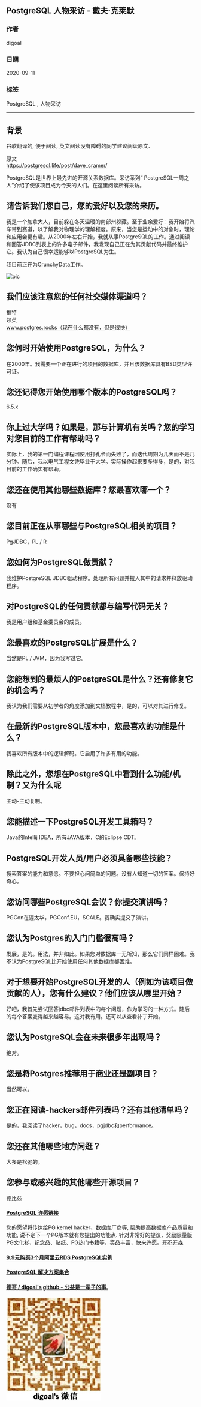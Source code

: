 ## PostgreSQL 人物采访 - 戴夫·克莱默                                                  
                                                                                                                    
### 作者                                                                                                                    
digoal                                                                                                                    
                                                                                                                    
### 日期                                                                                                                    
2020-09-11                                                                                                                    
                                                                                                                    
### 标签                                                                                                                    
PostgreSQL , 人物采访                                                                                                          
                                                                                                                    
----                                                                                                                    
                                                                                                                    
## 背景                                                                      
谷歌翻译的, 便于阅读, 英文阅读没有障碍的同学建议阅读原文.                                                                        
                                                                     
原文                                                                                                                 
https://postgresql.life/post/dave_cramer/                               
                                                                                                        
PostgreSQL是世界上最先进的开源关系数据库。采访系列“ PostgreSQL一周之人”介绍了使该项目成为今天的人们。在这里阅读所有采访。                                                                                                        
                                                                                            
## 请告诉我们您自己，您的爱好以及您的来历。    
我是一个加拿大人，目前躲在冬天温暖的南部州躲藏。至于业余爱好：我开始将汽车带到赛道，以了解我对物理学的理解程度。原来，当您是运动中的对象时，理论和应用会更有趣。从2000年左右开始，我就从事PostgreSQL的工作。通过阅读和回答JDBC列表上的许多电子邮件，我发现自己正在为其贡献代码并最终维护它。我认为自己很幸运能够以PostgreSQL为生。    
    
我目前正在为CrunchyData工作。    
    
![pic](https://postgresql.life/images/posts/dave_cramer_600.jpg)                                                                                            
                                                                              
## 我们应该注意您的任何社交媒体渠道吗？    
推特    
领英    
www.postgres.rocks（现在什么都没有，但是很快）    
## 您何时开始使用PostgreSQL，为什么？    
在2000年。我需要一个正在进行的项目的数据库，并且该数据库具有BSD类型许可证。    
    
## 您还记得您开始使用哪个版本的PostgreSQL吗？    
6.5.x    
    
## 你上过大学吗？如果是，那与计算机有关吗？您的学习对您目前的工作有帮助吗？    
实际上，我的第一门编程课程因使用打孔卡而失败了，而迭代周期为几天而不是几分钟。随后，我以电气工程文凭毕业于大学。实际操作起来要多得多，是的，对我目前的工作确实有帮助。    
    
## 您还在使用其他哪些数据库？您最喜欢哪一个？    
没有    
    
## 您目前正在从事哪些与PostgreSQL相关的项目？    
PgJDBC，PL / R    
    
## 您如何为PostgreSQL做贡献？    
我维护PostgreSQL JDBC驱动程序。处理所有问题并拉入其中的请求并释放驱动程序。    
    
## 对PostgreSQL的任何贡献都与编写代码无关？    
我是用户组和基金委员会的成员。    
    
## 您最喜欢的PostgreSQL扩展是什么？    
当然是PL / JVM，因为我写过它。    
    
## 您能想到的最烦人的PostgreSQL是什么？还有修复它的机会吗？    
我认为我们需要从初学者的角度添加到文档教程中，是的，可以对其进行修复。    
    
## 在最新的PostgreSQL版本中，您最喜欢的功能是什么？    
我喜欢所有版本中的逻辑解码。它启用了许多有用的功能。    
    
## 除此之外，您想在PostgreSQL中看到什么功能/机制？又为什么呢    
主动-主动复制。    
    
## 您能描述一下PostgreSQL开发工具箱吗？    
Java的Intellij IDEA，所有JAVA版本，C的Eclipse CDT。    
    
## PostgreSQL开发人员/用户必须具备哪些技能？    
搜索答案的能力和意愿。不要担心问简单的问题。没有人知道一切的答案。保持好奇心。    
    
## 您访问哪些PostgreSQL会议？你提交演讲吗？    
PGCon在渥太华，PGConf.EU，SCALE。我确实提交了演讲。    
    
## 您认为Postgres的入门门槛很高吗？    
发展，是的。用法，并非如此。如果您对数据库一无所知，那么它们同样困难。我不认为PostgreSQL比开始使用任何其他数据库都困难。    
    
## 对于想要开始PostgreSQL开发的人（例如为该项目做贡献的人），您有什么建议？他们应该从哪里开始？    
好吧，我首先尝试回答jdbc邮件列表中的每个问题，作为学习的一种方式。随后的每个答案变得越来越容易。这对我有用。还可以从查看补丁开始。    
    
## 您认为PostgreSQL会在未来很多年出现吗？    
绝对。    
    
## 您是将Postgres推荐用于商业还是副项目？    
当然可以。    
    
## 您正在阅读-hackers邮件列表吗？还有其他清单吗？    
是的，我阅读了hacker，bug，docs，pgjdbc和performance。    
    
## 您还在其他哪些地方闲逛？    
大多是松弛的。    
    
## 您参与或感兴趣的其他哪些开源项目？    
德比兹    
  
#### [PostgreSQL 许愿链接](https://github.com/digoal/blog/issues/76 "269ac3d1c492e938c0191101c7238216")
您的愿望将传达给PG kernel hacker、数据库厂商等, 帮助提高数据库产品质量和功能, 说不定下一个PG版本就有您提出的功能点. 针对非常好的提议，奖励限量版PG文化衫、纪念品、贴纸、PG热门书籍等，奖品丰富，快来许愿。[开不开森](https://github.com/digoal/blog/issues/76 "269ac3d1c492e938c0191101c7238216").  
  
  
#### [9.9元购买3个月阿里云RDS PostgreSQL实例](https://www.aliyun.com/database/postgresqlactivity "57258f76c37864c6e6d23383d05714ea")
  
  
#### [PostgreSQL 解决方案集合](https://yq.aliyun.com/topic/118 "40cff096e9ed7122c512b35d8561d9c8")
  
  
#### [德哥 / digoal's github - 公益是一辈子的事.](https://github.com/digoal/blog/blob/master/README.md "22709685feb7cab07d30f30387f0a9ae")
  
  
![digoal's wechat](../pic/digoal_weixin.jpg "f7ad92eeba24523fd47a6e1a0e691b59")
  
